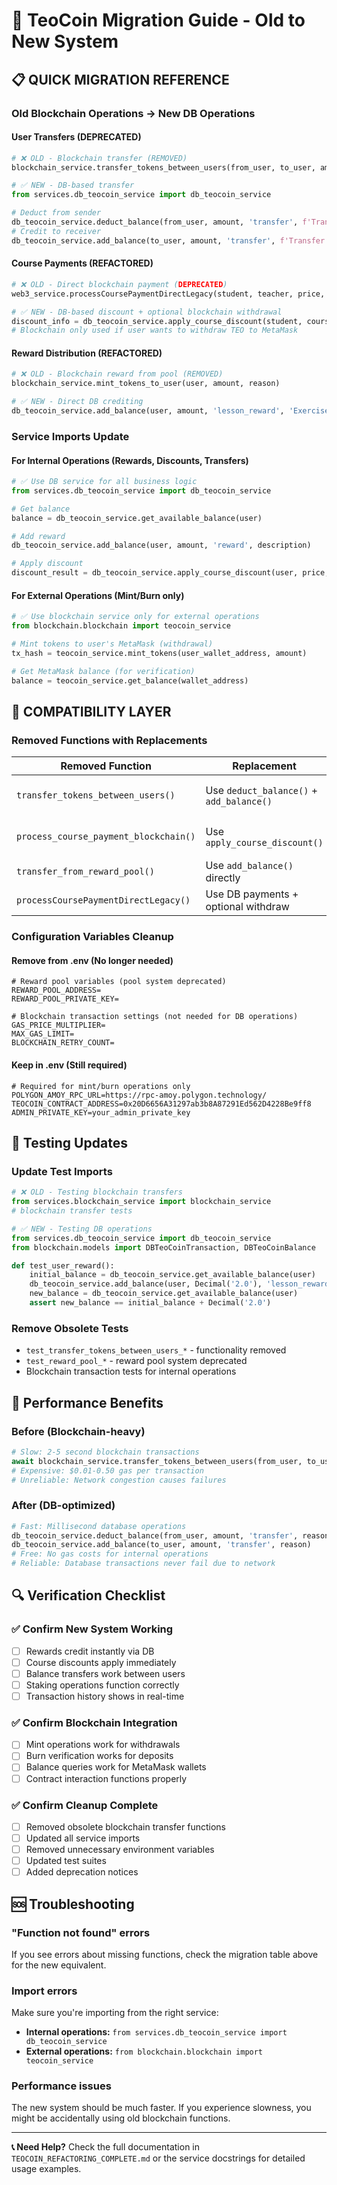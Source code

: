 # 🔄 TeoCoin Migration Guide - Old to New System

## 📋 **QUICK MIGRATION REFERENCE**

### **Old Blockchain Operations → New DB Operations**

#### **User Transfers (DEPRECATED)**
```python
# ❌ OLD - Blockchain transfer (REMOVED)
blockchain_service.transfer_tokens_between_users(from_user, to_user, amount, reason)

# ✅ NEW - DB-based transfer
from services.db_teocoin_service import db_teocoin_service

# Deduct from sender
db_teocoin_service.deduct_balance(from_user, amount, 'transfer', f'Transfer to {to_user.username}')
# Credit to receiver  
db_teocoin_service.add_balance(to_user, amount, 'transfer', f'Transfer from {from_user.username}')
```

#### **Course Payments (REFACTORED)**
```python
# ❌ OLD - Direct blockchain payment (DEPRECATED)
web3_service.processCoursePaymentDirectLegacy(student, teacher, price, course_id)

# ✅ NEW - DB-based discount + optional blockchain withdrawal
discount_info = db_teocoin_service.apply_course_discount(student, course_price, course)
# Blockchain only used if user wants to withdraw TEO to MetaMask
```

#### **Reward Distribution (REFACTORED)**
```python
# ❌ OLD - Blockchain reward from pool (REMOVED)
blockchain_service.mint_tokens_to_user(user, amount, reason)

# ✅ NEW - Direct DB crediting
db_teocoin_service.add_balance(user, amount, 'lesson_reward', 'Exercise completion')
```

### **Service Imports Update**

#### **For Internal Operations (Rewards, Discounts, Transfers)**
```python
# ✅ Use DB service for all business logic
from services.db_teocoin_service import db_teocoin_service

# Get balance
balance = db_teocoin_service.get_available_balance(user)

# Add reward
db_teocoin_service.add_balance(user, amount, 'reward', description)

# Apply discount
discount_result = db_teocoin_service.apply_course_discount(user, price, course)
```

#### **For External Operations (Mint/Burn only)**
```python
# ✅ Use blockchain service only for external operations
from blockchain.blockchain import teocoin_service

# Mint tokens to user's MetaMask (withdrawal)
tx_hash = teocoin_service.mint_tokens(user_wallet_address, amount)

# Get MetaMask balance (for verification)
balance = teocoin_service.get_balance(wallet_address)
```

## 🔧 **COMPATIBILITY LAYER**

### **Removed Functions with Replacements**

| **Removed Function** | **Replacement** | **Notes** |
|---------------------|-----------------|-----------|
| `transfer_tokens_between_users()` | Use `deduct_balance()` + `add_balance()` | DB-based, instant |
| `process_course_payment_blockchain()` | Use `apply_course_discount()` | DB-based discounts |
| `transfer_from_reward_pool()` | Use `add_balance()` directly | No pool needed |
| `processCoursePaymentDirectLegacy()` | Use DB payments + optional withdraw | Simplified flow |

### **Configuration Variables Cleanup**

#### **Remove from .env (No longer needed)**
```env
# Reward pool variables (pool system deprecated)
REWARD_POOL_ADDRESS=
REWARD_POOL_PRIVATE_KEY=

# Blockchain transaction settings (not needed for DB operations)
GAS_PRICE_MULTIPLIER=
MAX_GAS_LIMIT=
BLOCKCHAIN_RETRY_COUNT=
```

#### **Keep in .env (Still required)**
```env
# Required for mint/burn operations only
POLYGON_AMOY_RPC_URL=https://rpc-amoy.polygon.technology/
TEOCOIN_CONTRACT_ADDRESS=0x20D6656A31297ab3b8A87291Ed562D4228Be9ff8
ADMIN_PRIVATE_KEY=your_admin_private_key
```

## 🧪 **Testing Updates**

### **Update Test Imports**
```python
# ❌ OLD - Testing blockchain transfers
from services.blockchain_service import blockchain_service
# blockchain transfer tests

# ✅ NEW - Testing DB operations
from services.db_teocoin_service import db_teocoin_service
from blockchain.models import DBTeoCoinTransaction, DBTeoCoinBalance

def test_user_reward():
    initial_balance = db_teocoin_service.get_available_balance(user)
    db_teocoin_service.add_balance(user, Decimal('2.0'), 'lesson_reward', 'Test')
    new_balance = db_teocoin_service.get_available_balance(user)
    assert new_balance == initial_balance + Decimal('2.0')
```

### **Remove Obsolete Tests**
- `test_transfer_tokens_between_users_*` - functionality removed
- `test_reward_pool_*` - reward pool system deprecated
- Blockchain transaction tests for internal operations

## 🚀 **Performance Benefits**

### **Before (Blockchain-heavy)**
```python
# Slow: 2-5 second blockchain transactions
await blockchain_service.transfer_tokens_between_users(from_user, to_user, amount)
# Expensive: $0.01-0.50 gas per transaction
# Unreliable: Network congestion causes failures
```

### **After (DB-optimized)**
```python
# Fast: Millisecond database operations
db_teocoin_service.deduct_balance(from_user, amount, 'transfer', reason)
db_teocoin_service.add_balance(to_user, amount, 'transfer', reason)
# Free: No gas costs for internal operations
# Reliable: Database transactions never fail due to network
```

## 🔍 **Verification Checklist**

### **✅ Confirm New System Working**
- [ ] Rewards credit instantly via DB
- [ ] Course discounts apply immediately
- [ ] Balance transfers work between users
- [ ] Staking operations function correctly
- [ ] Transaction history shows in real-time

### **✅ Confirm Blockchain Integration**
- [ ] Mint operations work for withdrawals
- [ ] Burn verification works for deposits  
- [ ] Balance queries work for MetaMask wallets
- [ ] Contract interaction functions properly

### **✅ Confirm Cleanup Complete**
- [ ] Removed obsolete blockchain transfer functions
- [ ] Updated all service imports
- [ ] Removed unnecessary environment variables
- [ ] Updated test suites
- [ ] Added deprecation notices

## 🆘 **Troubleshooting**

### **"Function not found" errors**
If you see errors about missing functions, check the migration table above for the new equivalent.

### **Import errors**
Make sure you're importing from the right service:
- **Internal operations:** `from services.db_teocoin_service import db_teocoin_service`
- **External operations:** `from blockchain.blockchain import teocoin_service`

### **Performance issues**
The new system should be much faster. If you experience slowness, you might be accidentally using old blockchain functions.

---

**📞 Need Help?** Check the full documentation in `TEOCOIN_REFACTORING_COMPLETE.md` or the service docstrings for detailed usage examples.
